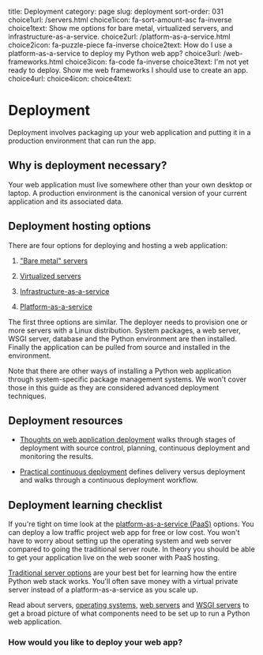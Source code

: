 title: Deployment
category: page
slug: deployment
sort-order: 031
choice1url: /servers.html
choice1icon: fa-sort-amount-asc fa-inverse
choice1text: Show me options for bare metal, virtualized servers, and infrastructure-as-a-service.
choice2url: /platform-as-a-service.html
choice2icon: fa-puzzle-piece fa-inverse
choice2text: How do I use a platform-as-a-service to deploy my Python web app?
choice3url: /web-frameworks.html
choice3icon: fa-code fa-inverse
choice3text: I'm not yet ready to deploy. Show me web frameworks I should use to create an app.
choice4url:
choice4icon:
choice4text:


# Deployment
Deployment involves packaging up your web application and putting it in a 
production environment that can run the app.


## Why is deployment necessary?
Your web application must live somewhere other than your own desktop or 
laptop. A production environment is the canonical version of your current 
application and its associated data.


## Deployment hosting options
There are four options for deploying and hosting a web application:

1. ["Bare metal" servers](/servers.html)

2. [Virtualized servers](/servers.html)

3. [Infrastructure-as-a-service](/servers.html)

4. [Platform-as-a-service](/platform-as-a-service.html)

The first three options are similar. The deployer needs to provision one or
more servers with a Linux distribution. System packages, a web server, 
WSGI server, database and the Python environment are then installed. Finally
the application can be pulled from source and installed in the environment.

Note that there are other ways of installing a Python web application through
system-specific package management systems. We won't cover those in this
guide as they are considered advanced deployment techniques.


## Deployment resources
* [Thoughts on web application deployment](http://omniti.com/seeds/thoughts-on-web-application-deployment)
  walks through stages of deployment with source control, planning, 
  continuous deployment and monitoring the results.

* [Practical continuous deployment](http://blogs.atlassian.com/2014/04/practical-continuous-deployment/)
  defines delivery versus deployment and walks through a continuous deployment
  workflow.


## Deployment learning checklist
<i class="fa fa-check-square-o"></i>
If you're tight on time look at the 
[platform-as-a-service (PaaS)](/platform-as-a-service.html) options. You can
deploy a low traffic project web app for free or low cost. You won't have to
worry about setting up the operating system and web server compared to going
the traditional server route. In theory you should be able to get your 
application live on the web sooner with PaaS hosting.

<i class="fa fa-check-square-o"></i>
[Traditional server options](/servers.html) are your best bet for learning
how the entire Python web stack works. You'll often save money with a virtual
private server instead of a platform-as-a-service as you scale up.

<i class="fa fa-check-square-o"></i>
Read about servers, [operating systems](/operating-systems.html), 
[web servers](/web-servers.html) and [WSGI servers](/wsgi-servers.html) to get
a broad picture of what components need to be set up to run a Python web 
application.


### How would you like to deploy your web app?
